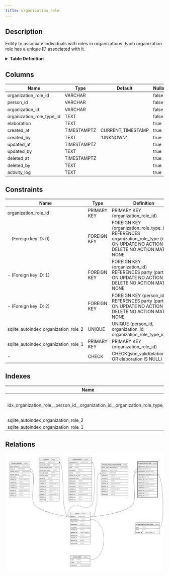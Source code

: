 ```yaml
---
title: organization_role
---
```


## Description

Entity to associate individuals with roles in organizations. Each organization
role has a unique ID associated with it.

<details>
<summary><strong>Table Definition</strong></summary>

```sql
CREATE TABLE "organization_role" (
    "organization_role_id" VARCHAR PRIMARY KEY NOT NULL,
    "person_id" VARCHAR NOT NULL,
    "organization_id" VARCHAR NOT NULL,
    "organization_role_type_id" TEXT NOT NULL,
    "elaboration" TEXT CHECK(json_valid(elaboration) OR elaboration IS NULL),
    "created_at" TIMESTAMPTZ DEFAULT CURRENT_TIMESTAMP,
    "created_by" TEXT DEFAULT 'UNKNOWN',
    "updated_at" TIMESTAMPTZ,
    "updated_by" TEXT,
    "deleted_at" TIMESTAMPTZ,
    "deleted_by" TEXT,
    "activity_log" TEXT,
    FOREIGN KEY("person_id") REFERENCES "party"("party_id"),
    FOREIGN KEY("organization_id") REFERENCES "party"("party_id"),
    FOREIGN KEY("organization_role_type_id") REFERENCES "organization_role_type"("code"),
    UNIQUE("person_id", "organization_id", "organization_role_type_id")
)
```

</details>

## Columns

| Name                      | Type        | Default           | Nullable | Parents                                                                                       | Comment                                                 |
| ------------------------- | ----------- | ----------------- | -------- | --------------------------------------------------------------------------------------------- | ------------------------------------------------------- |
| organization_role_id      | VARCHAR     |                   | false    |                                                                                               | {"isSqlDomainZodDescrMeta":true,"isVarChar":true}       |
| person_id                 | VARCHAR     |                   | false    | [party](/docs/standard-library/rssd-schema/party)                                   | {"isSqlDomainZodDescrMeta":true,"isVarChar":true}       |
| organization_id           | VARCHAR     |                   | false    | [party](/docs/standard-library/rssd-schema/party)                                   | {"isSqlDomainZodDescrMeta":true,"isVarChar":true}       |
| organization_role_type_id | TEXT        |                   | false    | [organization_role_type](/docs/standard-library/rssd-schema/organization_role_type) |                                                         |
| elaboration               | TEXT        |                   | true     |                                                                                               | {"isSqlDomainZodDescrMeta":true,"isJsonText":true}      |
| created_at                | TIMESTAMPTZ | CURRENT_TIMESTAMP | true     |                                                                                               |                                                         |
| created_by                | TEXT        | 'UNKNOWN'         | true     |                                                                                               |                                                         |
| updated_at                | TIMESTAMPTZ |                   | true     |                                                                                               |                                                         |
| updated_by                | TEXT        |                   | true     |                                                                                               |                                                         |
| deleted_at                | TIMESTAMPTZ |                   | true     |                                                                                               |                                                         |
| deleted_by                | TEXT        |                   | true     |                                                                                               |                                                         |
| activity_log              | TEXT        |                   | true     |                                                                                               | {"isSqlDomainZodDescrMeta":true,"isJsonSqlDomain":true} |

## Constraints

| Name                                 | Type        | Definition                                                                                                                          |
| ------------------------------------ | ----------- | ----------------------------------------------------------------------------------------------------------------------------------- |
| organization_role_id                 | PRIMARY KEY | PRIMARY KEY (organization_role_id)                                                                                                  |
| - (Foreign key ID: 0)                | FOREIGN KEY | FOREIGN KEY (organization_role_type_id) REFERENCES organization_role_type (code) ON UPDATE NO ACTION ON DELETE NO ACTION MATCH NONE |
| - (Foreign key ID: 1)                | FOREIGN KEY | FOREIGN KEY (organization_id) REFERENCES party (party_id) ON UPDATE NO ACTION ON DELETE NO ACTION MATCH NONE                        |
| - (Foreign key ID: 2)                | FOREIGN KEY | FOREIGN KEY (person_id) REFERENCES party (party_id) ON UPDATE NO ACTION ON DELETE NO ACTION MATCH NONE                              |
| sqlite_autoindex_organization_role_2 | UNIQUE      | UNIQUE (person_id, organization_id, organization_role_type_id)                                                                      |
| sqlite_autoindex_organization_role_1 | PRIMARY KEY | PRIMARY KEY (organization_role_id)                                                                                                  |
| -                                    | CHECK       | CHECK(json_valid(elaboration) OR elaboration IS NULL)                                                                               |

## Indexes

| Name                                                                         | Definition                                                                                                                                                                      |
| ---------------------------------------------------------------------------- | ------------------------------------------------------------------------------------------------------------------------------------------------------------------------------- |
| idx_organization_role__person_id__organization_id__organization_role_type_id | CREATE INDEX "idx_organization_role__person_id__organization_id__organization_role_type_id" ON "organization_role"("person_id", "organization_id", "organization_role_type_id") |
| sqlite_autoindex_organization_role_2                                         | UNIQUE (person_id, organization_id, organization_role_type_id)                                                                                                                  |
| sqlite_autoindex_organization_role_1                                         | PRIMARY KEY (organization_role_id)                                                                                                                                              |

## Relations

![er](../../../../../../assets/images/content/docs/standard-library/rssd-schema/organization_role.svg)
